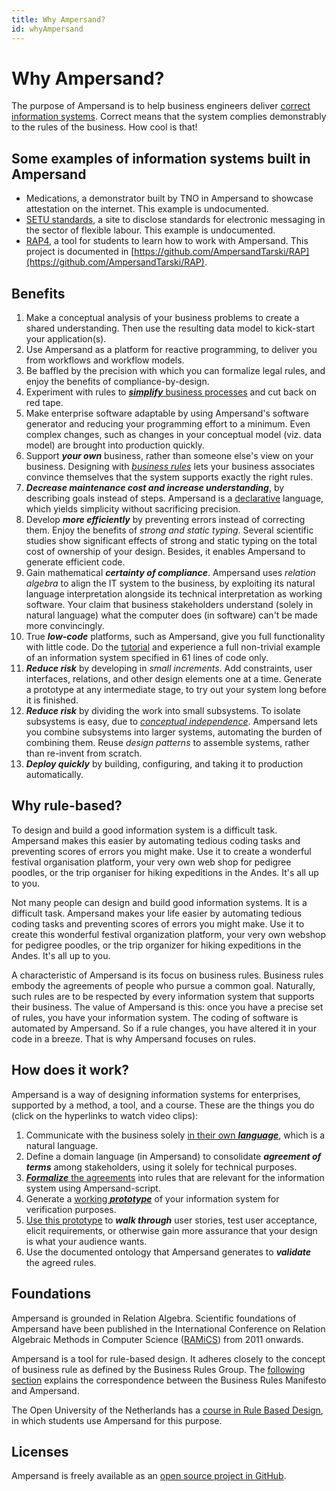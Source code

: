 ```yaml
---
title: Why Ampersand?
id: whyAmpersand
---
```


# Why Ampersand?

The purpose of Ampersand is to help business engineers deliver [correct information systems](https://player.ou.nl/wowzaportlets/#!production/BDAXK2L). Correct means that the system complies demonstrably to the rules of the business. How cool is that!

## Some examples of information systems built in Ampersand

* Medications, a demonstrator built by TNO in Ampersand to showcase attestation on the internet. This example is undocumented.
* [SETU standards](https://setu.t4smm.nl/), a site to disclose standards for electronic messaging in the sector of flexible labour. This example is undocumented.
* [RAP4](https://rap.cs.ou.nl), a tool for students to learn how to work with Ampersand. This project is documented in [https://github.com/AmpersandTarski/RAP](https://github.com/AmpersandTarski/RAP).

## Benefits

1. Make a conceptual analysis of your business problems to create a shared understanding. Then use the resulting data model to kick-start your application(s).
2. Use Ampersand as a platform for reactive programming, to deliver you from workflows and workflow models.
3. Be baffled by the precision with which you can formalize legal rules, and enjoy the benefits of compliance-by-design.
4. Experiment with rules to [_**simplify**_ business processes](https://player.ou.nl/wowzaportlets/#!production/P2w4YD0) and cut back on red tape.
5. Make enterprise software adaptable by using Ampersand's software generator and reducing your programming effort to a minimum. Even complex changes, such as changes in your conceptual model (viz. data model) are brought into production quickly.
6. Support _**your own**_ business, rather than someone else's view on your business. Designing with [_business rules_](http://www.businessrulesgroup.org/brmanifesto/BRManifesto.pdf) lets your business associates convince themselves that the system supports exactly the right rules.
7. _**Decrease maintenance cost and increase understanding**_, by describing goals instead of steps. Ampersand is a [declarative](../Conceptual/why-declarative.md) language, which yields simplicity without sacrificing precision.
8. Develop _**more efficiently**_ by preventing errors instead of correcting them. Enjoy the benefits of _strong and static typing_. Several scientific studies show significant effects of strong and static typing on the total cost of ownership of your design. Besides, it enables Ampersand to generate efficient code. 
9. Gain mathematical _**certainty of compliance**_. Ampersand uses _relation algebra_ to align the IT system to the business, by exploiting its natural language interpretation alongside its technical interpretation as working software. Your claim that business stakeholders understand (solely in natural language) what the computer does (in software) can't be made more convincingly.
10. True _**low-code**_ platforms, such as Ampersand, give you full functionality with little code. Do the [tutorial](../tutorial-rap3/) and experience a full non-trivial example of an information system specified in 61 lines of code only.
11. _**Reduce risk**_ by developing in _small increments_. Add constraints, user interfaces, relations, and other design elements one at a time. Generate a prototype at any intermediate stage, to try out your system long before it is finished. 
12. _**Reduce risk**_ by dividing the work into small subsystems. To isolate subsystems is easy, due to [_conceptual independence_](http://dl.acm.org/citation.cfm?id=2946158.2946405). Ampersand lets you combine subsystems into larger systems, automating the burden of combining them.  Reuse _design patterns_ to assemble systems, rather than re-invent from scratch.
13. _**Deploy quickly**_ by building, configuring, and taking it to production automatically.

## Why rule-based?

To design and build a good information system is a difficult task. Ampersand makes this easier by automating tedious coding tasks and preventing scores of errors you might make. Use it to create a wonderful festival organisation platform, your very own web shop for pedigree poodles, or the trip organiser for hiking expeditions in the Andes. It's all up to you.

Not many people can design and build good information systems. It is a difficult task. Ampersand makes your life easier by automating tedious coding tasks and preventing scores of errors you might make. Use it to create this wonderful festival organization platform, your very own webshop for pedigree poodles, or the trip organizer for hiking expeditions in the Andes. It's all up to you.

A characteristic of Ampersand is its focus on business rules. Business rules embody the agreements of people who pursue a common goal. Naturally, such rules are to be respected by every information system that supports their business. The value of Ampersand is this: once you have a precise set of rules, you have your information system. The coding of software is automated by Ampersand. So if a rule changes, you have altered it in your code in a breeze. That is why Ampersand focuses on rules.

## How does it work?

Ampersand is a way of designing information systems for enterprises, supported by a method, a tool, and a course. These are the things you do (click on the hyperlinks to watch video clips):

1. Communicate with the business solely [in their own _**language**_](https://player.ou.nl/wowzaportlets/#!production/xqW5z2v), which is a natural language.
2. Define a domain language (in Ampersand) to consolidate _**agreement of terms**_ among stakeholders, using it solely for technical purposes.
3. [_**Formalize**_ the agreements](https://player.ou.nl/wowzaportlets/#!production/BDAXK2L) into rules that are relevant for the information system using Ampersand-script. 
4. Generate a [working _**prototype**_](https://player.ou.nl/wowzaportlets/#!production/7qozHDH) of your information system for verification purposes.
5. [Use this prototype](https://player.ou.nl/wowzaportlets/#!production/7qozHDH) to _**walk through**_ user stories, test user acceptance, elicit requirements, or otherwise gain more assurance that your design is what your audience wants.
6. Use the documented ontology that Ampersand generates to _**validate**_ the agreed rules.

## Foundations

Ampersand is grounded in Relation Algebra. Scientific foundations of Ampersand have been published in the International Conference on Relation Algebraic Methods in Computer Science ([RAMiCS](http://www.ramics-conference.org/)) from 2011 onwards.

Ampersand is a tool for rule-based design. It adheres closely to the concept of business rule as defined by the Business Rules Group. The [following section](business-rules-in-ampersand.md) explains the correspondence between the Business Rules Manifesto and Ampersand.

The Open University of the Netherlands has a [course in Rule Based Design](https://www.ou.nl/-/IM0403\_Rule-Based-Design), in which students use Ampersand for this purpose.

## Licenses

Ampersand is freely available as an [open source project in GitHub](https://github.com/AmpersandTarski).
